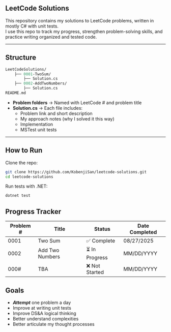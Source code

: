 ## **LeetCode Solutions**

This repository contains my solutions to LeetCode problems, written in mostly C# with unit tests.  
I use this repo to track my progress, strengthen problem-solving skills, and practice writing organized and tested code.

---
## Structure
```graphql
LeetCodeSolutions/
    ├── 0001-TwoSum/
        ├── Solution.cs
    ├── 0002-AddTwoNumbers/
        ├── Solution.cs
README.md
```

- **Problem folders** → Named with LeetCode # and problem title  
- **Solution.cs** → Each file includes:
  - Problem link and short description 
  - My approach notes (why I solved it this way)
  - Implementation
  - MSTest unit tests

---

## How to Run

Clone the repo:

```bash
git clone https://github.com/KobenjiSan/leetcode-solutions.git
cd leetcode-solutions
````

Run tests with .NET:

```bash
dotnet test
````

## Progress Tracker
| Problem # | Title | Status | Date Completed |
|-----------| ------|--------|----------------|
| 0001 | Two Sum | ✅ Complete | 08/27/2025 |
| 0002 | Add Two Numbers | ⏳ In Progress | MM/DD/YYYY |
| 000# | TBA | ❌ Not Started | MM/DD/YYYY |

## Goals
- ***Attempt*** one problem a day
- Improve at writing unit tests 
- Improve DS&A logical thinking
- Better understand complexities 
- Better articulate my thought processes 